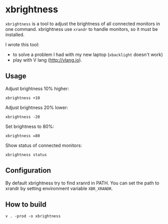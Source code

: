 # xbrightness

`xbrightness` is a tool to adjust the brightness of all connected monitors in one command.
xbrightness use `xrandr` to handle monitors, so it must be installed.

I wrote this tool:
  * to solve a problem I had with my new laptop (`xbacklight` doesn't work)
  * play with V lang (http://vlang.io).
  
## Usage

Adjust brightness 10% higher:
```shell
xbrightness +10
```

Adjust brightness 20% lower:
```shell
xbrightness -20
```

Set brightness to 80%:
```shell
xbrightness =80
```

Show status of connected monitors:
```shell
xbrightness status
```

## Configuration

By default xbrightness try to find xranrd in PATH.
You can set the path to xrandr by setting environment variable ```XBR_XRANDR```.

## How to build
 
```shell
v . -prod -o xbrightness
```
